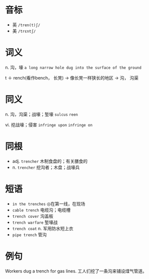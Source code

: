 # 音标

- 英 `/tren(t)ʃ/`
- 美 `/trɛntʃ/`

# 词义

n. 沟，壕
`a long narrow hole dug into the surface of the ground`



t ＋ rench(看作bench， 长凳) → 像长凳一样狭长的地区 → 沟， 沟渠

# 同义

n. 沟，沟渠；战壕；堑壕
`sulcus` `reen`

vi. 挖战壕；侵害
`infringe upon` `infringe on`

# 同根

- adj. `trencher` 木制食盘的；有关膳食的
- n. `trencher` 挖沟者；木盘；战壕兵

# 短语

- `in the trenches` ◎在第一线，在现场
- `cable trench` 电缆沟；电缆槽
- `trench cover` 沟盖板
- `trench warfare` 堑壕战
- `trench coat` n. 军用防水短上衣
- `pipe trench` 管沟

# 例句

Workers dug a trench for gas lines.
工人们挖了一条沟来铺设煤气管道。


